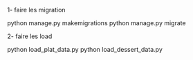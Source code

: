 1- faire les migration 

python manage.py makemigrations
python manage.py migrate

2- faire les load 

python load_plat_data.py
python load_dessert_data.py
